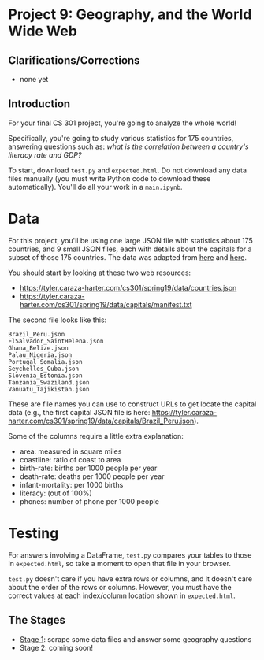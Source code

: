 # Project 9: Geography, and the World Wide Web

## Clarifications/Corrections

* none yet

## Introduction

For your final CS 301 project, you're going to analyze the whole
world!

Specifically, you're going to study various statistics for 175
countries, answering questions such as: *what is the correlation
between a country's literacy rate and GDP?*

To start, download `test.py` and `expected.html`.  Do not download any
data files manually (you must write Python code to download these
automatically).  You'll do all your work in a `main.ipynb`.

# Data

For this project, you'll be using one large JSON file with statistics
about 175 countries, and 9 small JSON files, each with details about
the capitals for a subset of those 175 countries.  The data was
adapted from
[here](http://techslides.com/list-of-countries-and-capitals) and
[here](https://www.kaggle.com/fernandol/countries-of-the-world).

You should start by looking at these two web resources:

* https://tyler.caraza-harter.com/cs301/spring19/data/countries.json
* https://tyler.caraza-harter.com/cs301/spring19/data/capitals/manifest.txt

The second file looks like this:

```
Brazil_Peru.json
ElSalvador_SaintHelena.json
Ghana_Belize.json
Palau_Nigeria.json
Portugal_Somalia.json
Seychelles_Cuba.json
Slovenia_Estonia.json
Tanzania_Swaziland.json
Vanuatu_Tajikistan.json
```

These are file names you can use to construct URLs to get locate the capital data (e.g., the first capital JSON file is here: https://tyler.caraza-harter.com/cs301/spring19/data/capitals/Brazil_Peru.json).

Some of the columns require a little extra explanation:
* area: measured in square miles
* coastline: ratio of coast to area
* birth-rate: births per 1000 people per year
* death-rate: deaths per 1000 people per year
* infant-mortality: per 1000 births
* literacy: (out of 100%)
* phones: number of phone per 1000 people

# Testing

For answers involving a DataFrame, `test.py` compares your tables to
those in `expected.html`, so take a moment to open that file in your
browser.

`test.py` doesn't care if you have extra rows or columns, and it
doesn't care about the order of the rows or columns.  However, you
must have the correct values at each index/column location shown in
`expected.html`.

## The Stages

* [Stage 1](stage1.md): scrape some data files and answer some geography questions
* Stage 2: coming soon!
